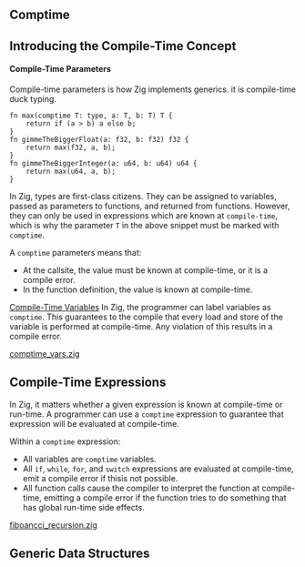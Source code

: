 Comptime
----


Introducing the Compile-Time Concept
----

#### Compile-Time Parameters
Compile-time parameters is how Zig implements generics. it is compile-time duck typing.
```test.zig
fn max(comptime T: type, a: T, b: T) T {
    return if (a > b) a else b;
}
fn gimmeTheBiggerFloat(a: f32, b: f32) f32 {
    return max(f32, a, b);
}
fn gimmeTheBiggerInteger(a: u64, b: u64) u64 {
    return max(u64, a, b);
}
```
In Zig, types are first-class citizens. They can be assigned to variables, passed as parameters to functions, and returned from functions. However, they can only be used in expressions which are known at `compile-time`, which is why the parameter `T` in the above snippet must be marked with `comptime`.

A `comptime` parameters means that:
* At the callsite, the value must be known at compile-time, or it is a compile error.
* In the function definition, the value is known at compile-time.


[Compile-Time Variables]()
In Zig, the programmer can label variables as `comptime`. This guarantees to the compile that every load and store of the variable is performed at compile-time. Any violation of this results in a compile error.

[comptime_vars.zig](comptime_vars.zig)


Compile-Time Expressions
-----
In Zig, it matters whether a given expression is known at compile-time or run-time. A programmer can use a `comptime` expression to guarantee that expression will be evaluated at compile-time.


Within a `comptime` expression:
* All variables are `comptime` variables.
* All `if`, `while`, `for`, and `switch` expressions are evaluated at compile-time, emit a compile error if thisis not possible.
* All function calls cause the compiler to interpret the function at compile-time, emitting a compile error if the function tries to do something that has global run-time side effects.

[fiboancci_recursion.zig](fibonacci_recursion.zig)

Generic Data Structures
----
